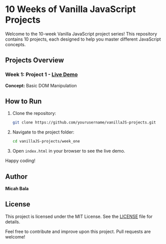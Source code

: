 # 10 Weeks of Vanilla JavaScript Projects

Welcome to the 10-week Vanilla JavaScript project series! This repository
contains 10 projects, each designed to help you master different JavaScript
concepts.

## Projects Overview

### Week 1: Project 1 - [Live Demo](./week_one/index.html)

**Concept:** Basic DOM Manipulation

## How to Run

1. Clone the repository:
   ```bash
   git clone https://github.com/yourusername/vanillaJS-projects.git
   ```
2. Navigate to the project folder:
   ```bash
   cd vanillaJS-projects/week_one
   ```
3. Open `index.html` in your browser to see the live demo.

Happy coding!

## Author

**Micah Bala**

## License

This project is licensed under the MIT License. See the [LICENSE](./LICENSE)
file for details.

Feel free to contribute and improve upon this project. Pull requests are
welcome!

